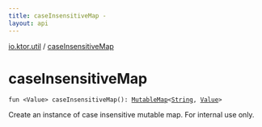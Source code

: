 ```yaml
---
title: caseInsensitiveMap - 
layout: api
---
```


<div class='api-docs-breadcrumbs'><a href="index.html">io.ktor.util</a> / <a href="./case-insensitive-map.html">caseInsensitiveMap</a></div>

# caseInsensitiveMap

<div class="signature"><code><span class="keyword">fun </span><span class="symbol">&lt;</span><span class="identifier">Value</span><span class="symbol">&gt;</span> <span class="identifier">caseInsensitiveMap</span><span class="symbol">(</span><span class="symbol">)</span><span class="symbol">: </span><a href="https://kotlinlang.org/api/latest/jvm/stdlib/kotlin.collections/-mutable-map/index.html"><span class="identifier">MutableMap</span></a><span class="symbol">&lt;</span><a href="https://kotlinlang.org/api/latest/jvm/stdlib/kotlin/-string/index.html"><span class="identifier">String</span></a><span class="symbol">,</span>&nbsp;<a href="case-insensitive-map.html#Value"><span class="identifier">Value</span></a><span class="symbol">&gt;</span></code></div>

Create an instance of case insensitive mutable map. For internal use only.

